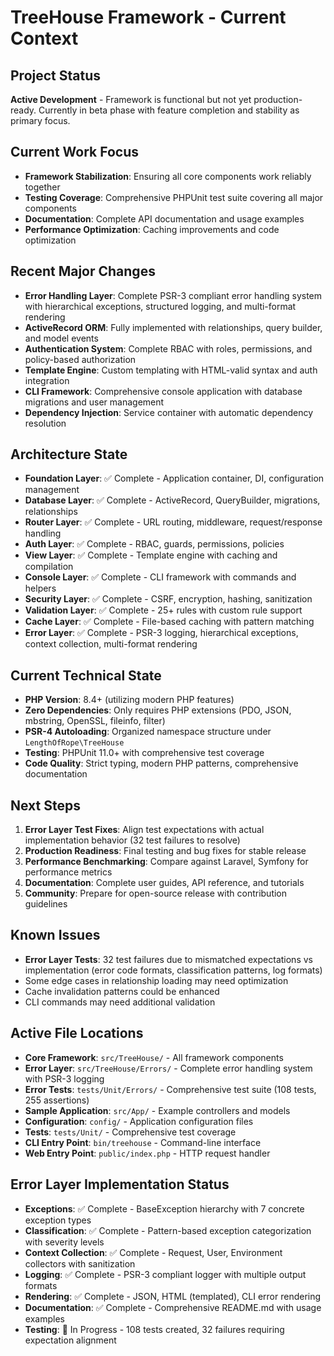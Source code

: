 # TreeHouse Framework - Current Context

## Project Status
**Active Development** - Framework is functional but not yet production-ready. Currently in beta phase with feature completion and stability as primary focus.

## Current Work Focus
- **Framework Stabilization**: Ensuring all core components work reliably together
- **Testing Coverage**: Comprehensive PHPUnit test suite covering all major components
- **Documentation**: Complete API documentation and usage examples
- **Performance Optimization**: Caching improvements and code optimization

## Recent Major Changes
- **Error Handling Layer**: Complete PSR-3 compliant error handling system with hierarchical exceptions, structured logging, and multi-format rendering
- **ActiveRecord ORM**: Fully implemented with relationships, query builder, and model events
- **Authentication System**: Complete RBAC with roles, permissions, and policy-based authorization
- **Template Engine**: Custom templating with HTML-valid syntax and auth integration
- **CLI Framework**: Comprehensive console application with database migrations and user management
- **Dependency Injection**: Service container with automatic dependency resolution

## Architecture State
- **Foundation Layer**: ✅ Complete - Application container, DI, configuration management
- **Database Layer**: ✅ Complete - ActiveRecord, QueryBuilder, migrations, relationships
- **Router Layer**: ✅ Complete - URL routing, middleware, request/response handling
- **Auth Layer**: ✅ Complete - RBAC, guards, permissions, policies
- **View Layer**: ✅ Complete - Template engine with caching and compilation
- **Console Layer**: ✅ Complete - CLI framework with commands and helpers
- **Security Layer**: ✅ Complete - CSRF, encryption, hashing, sanitization
- **Validation Layer**: ✅ Complete - 25+ rules with custom rule support
- **Cache Layer**: ✅ Complete - File-based caching with pattern matching
- **Error Layer**: ✅ Complete - PSR-3 logging, hierarchical exceptions, context collection, multi-format rendering

## Current Technical State
- **PHP Version**: 8.4+ (utilizing modern PHP features)
- **Zero Dependencies**: Only requires PHP extensions (PDO, JSON, mbstring, OpenSSL, fileinfo, filter)
- **PSR-4 Autoloading**: Organized namespace structure under `LengthOfRope\TreeHouse`
- **Testing**: PHPUnit 11.0+ with comprehensive test coverage
- **Code Quality**: Strict typing, modern PHP patterns, comprehensive documentation

## Next Steps
1. **Error Layer Test Fixes**: Align test expectations with actual implementation behavior (32 test failures to resolve)
2. **Production Readiness**: Final testing and bug fixes for stable release
3. **Performance Benchmarking**: Compare against Laravel, Symfony for performance metrics
4. **Documentation**: Complete user guides, API reference, and tutorials
5. **Community**: Prepare for open-source release with contribution guidelines

## Known Issues
- **Error Layer Tests**: 32 test failures due to mismatched expectations vs implementation (error code formats, classification patterns, log formats)
- Some edge cases in relationship loading may need optimization
- Cache invalidation patterns could be enhanced
- CLI commands may need additional validation

## Active File Locations
- **Core Framework**: `src/TreeHouse/` - All framework components
- **Error Layer**: `src/TreeHouse/Errors/` - Complete error handling system with PSR-3 logging
- **Error Tests**: `tests/Unit/Errors/` - Comprehensive test suite (108 tests, 255 assertions)
- **Sample Application**: `src/App/` - Example controllers and models
- **Configuration**: `config/` - Application configuration files
- **Tests**: `tests/Unit/` - Comprehensive test coverage
- **CLI Entry Point**: `bin/treehouse` - Command-line interface
- **Web Entry Point**: `public/index.php` - HTTP request handler

## Error Layer Implementation Status
- **Exceptions**: ✅ Complete - BaseException hierarchy with 7 concrete exception types
- **Classification**: ✅ Complete - Pattern-based exception categorization with severity levels
- **Context Collection**: ✅ Complete - Request, User, Environment collectors with sanitization
- **Logging**: ✅ Complete - PSR-3 compliant logger with multiple output formats
- **Rendering**: ✅ Complete - JSON, HTML (templated), CLI error rendering
- **Documentation**: ✅ Complete - Comprehensive README.md with usage examples
- **Testing**: 🔄 In Progress - 108 tests created, 32 failures requiring expectation alignment